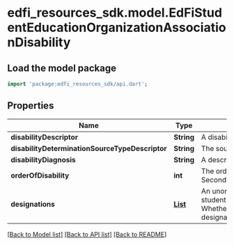 # edfi_resources_sdk.model.EdFiStudentEducationOrganizationAssociationDisability

## Load the model package
```dart
import 'package:edfi_resources_sdk/api.dart';
```

## Properties
Name | Type | Description | Notes
------------ | ------------- | ------------- | -------------
**disabilityDescriptor** | **String** | A disability category that describes a individual's impairment. | 
**disabilityDeterminationSourceTypeDescriptor** | **String** | The source that provided the disability determination. | [optional] 
**disabilityDiagnosis** | **String** | A description of the disability diagnosis. | [optional] 
**orderOfDisability** | **int** | The order by severity of individual's disabilities: 1- Primary, 2 -  Secondary, 3 - Tertiary, etc. | [optional] 
**designations** | [**List<EdFiStudentEducationOrganizationAssociationDisabilityDesignation>**](EdFiStudentEducationOrganizationAssociationDisabilityDesignation.md) | An unordered collection of studentEducationOrganizationAssociationDisabilityDesignations. Whether the disability is IDEA, Section 504, or other disability designation. | [optional] [default to const []]

[[Back to Model list]](../README.md#documentation-for-models) [[Back to API list]](../README.md#documentation-for-api-endpoints) [[Back to README]](../README.md)


